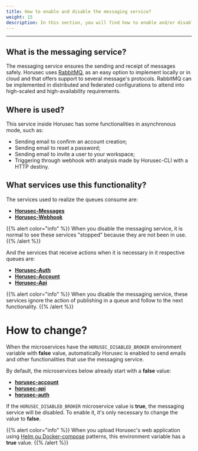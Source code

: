 ```yaml
---
title: How to enable and disable the messaging service?
weight: 15
description: In this section, you will find how to enable and/or disable Horusec's messaging service. 
---
```


---

## What is the messaging service?

The messaging service ensures the sending and receipt of messages safely. Horusec uses [RabbitMQ](https://www.rabbitmq.com/), as an easy option to implement locally or in cloud and that offers support to several message's protocols. RabbitMQ can be implemented in distributed and federated configurations to attend into high-scaled and high-availability requirements.

## Where is used?

This service inside Horusec has some functionalities in asynchronous mode, such as: 

* Sending email to confirm an account creation;
* Sending email to reset a password;
* Sending email to invite a user to your workspace;
* Triggering through webhook with analysis made by Horusec-CLI with a HTTP destiny.

## What services use this functionality?

The services used to realize the queues consume are: 

* [**Horusec-Messages**](/docs/web/services/messages)
* [**Horusec-Webhook**](/docs/web/services/webhook)

{{% alert color="info" %}}
When you disable the messaging service, it is normal to see these services "stopped" because they are not been in use.
{{% /alert %}}

And the services that receive actions when it is necessary in it respective queues are:

* [**Horusec-Auth**](/docs/web/services/Auth)
* [**Horusec-Account**](/docs/web/services/Account)
* [**Horusec-Api**](/docs/web/services/API)

{{% alert color="info" %}}
When you disable the messaging service, these services ignore the action of publishing in a queue and follow to the next functionality.
{{% /alert %}}


# How to change?

When the microservices have the `HORUSEC_DISABLED_BROKER` environment variable with **false** value, automatically Horusec is enabled to send emails and other functionalities that use the messaging service.

By default, the microservices below already start with a **false** value:

- [**horusec-account**](https://github.com/ZupIT/horusec/tree/master/horusec-account)
- [**horusec-api**](https://github.com/ZupIT/horusec/tree/master/horusec-api) 
- [**horusec-auth**](https://github.com/ZupIT/horusec/tree/master/horusec-auth)

If the `HORUSEC_DISABLED_BROKER` microservice value is **true**, the messaging service will be disabled. 
To enable it, it's only necessary to change the value to **false**. 

{{% alert color="info" %}}
When you upload Horusec's web application using [Helm ou Docker-compose](/docs/web) patterns, this environment variable has a **true** value.
{{% /alert %}}